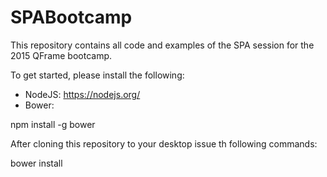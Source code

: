 # SPABootcamp

This repository contains all code and examples of the SPA session for the 2015 QFrame bootcamp. 

To get started, please install the following:

* NodeJS: https://nodejs.org/
* Bower:

npm install -g bower

After cloning this repository to your desktop issue th following commands:

bower install


